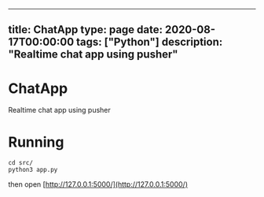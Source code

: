 
---
title: ChatApp
type: page
date: 2020-08-17T00:00:00
tags: ["Python"]
description: "Realtime chat app using pusher"
---


# ChatApp
Realtime chat app using pusher

# Running
```
cd src/
python3 app.py
```

then open [http://127.0.0.1:5000/](http://127.0.0.1:5000/)
